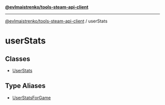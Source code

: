 [**@evlmaistrenko/tools-steam-api-client**](../../README.md)

---

[@evlmaistrenko/tools-steam-api-client](../../README.md) / userStats

# userStats

## Classes

- [UserStats](classes/UserStats.md)

## Type Aliases

- [UserStatsForGame](type-aliases/UserStatsForGame.md)
